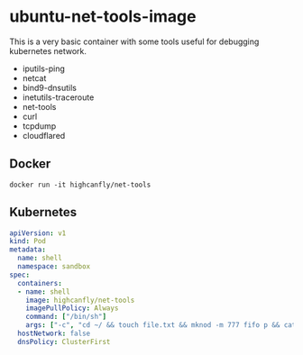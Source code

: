 # ubuntu-net-tools-image

This is a very basic container with some tools useful for debugging kubernetes network.

- iputils-ping
- netcat
- bind9-dnsutils
- inetutils-traceroute
- net-tools
- curl
- tcpdump
- cloudflared

## Docker

`docker run -it highcanfly/net-tools`

## Kubernetes

```yaml
apiVersion: v1
kind: Pod
metadata:
  name: shell
  namespace: sandbox
spec:
  containers:
  - name: shell
    image: highcanfly/net-tools
    imagePullPolicy: Always
    command: ["/bin/sh"]
    args: ["-c", "cd ~/ && touch file.txt && mknod -m 777 fifo p && cat fifo | netcat -k -l 8000 > fifo && sleep infinity"]
  hostNetwork: false
  dnsPolicy: ClusterFirst
```

